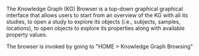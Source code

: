 The Knowledge Graph (KG) Browser is a top-down graphical graphical interface that allows users to start from an overview of the KG with all its studies, to open a study to explore its objects (i.e., subjects, samples, locations), to open objects to explore its properties along with available property values.

The browser is invoked by going to "HOME > Knowledge Graph Browsing"
